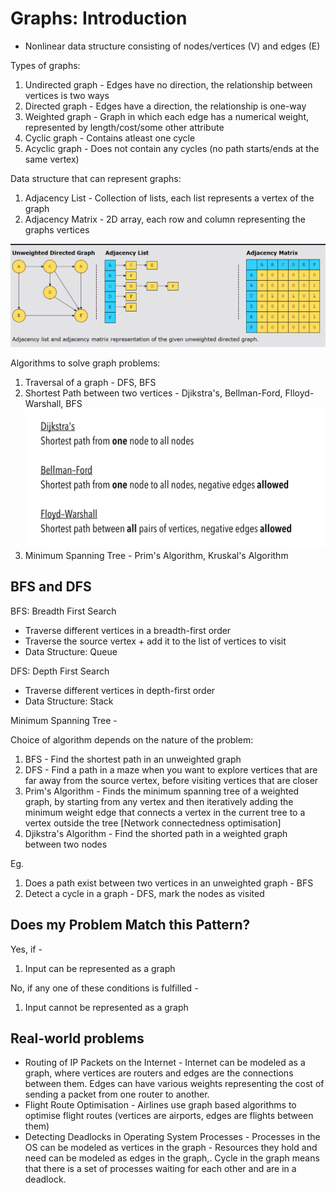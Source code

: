 # Graphs: Introduction

- Nonlinear data structure consisting of nodes/vertices (V) and edges (E)

Types of graphs:
1. Undirected graph - Edges have no direction, the relationship between vertices is two ways
2. Directed graph - Edges have a direction, the relationship is one-way
3. Weighted graph - Graph in which each edge has a numerical weight, represented by length/cost/some other attribute
4. Cyclic graph - Contains atleast one cycle
5. Acyclic graph - Does not contain any cycles (no path starts/ends at the same vertex)

Data structure that can represent graphs:
1. Adjacency List - Collection of lists, each list represents a vertex of the graph
2. Adjacency Matrix - 2D array, each row and column representing the graphs vertices

![Alt text](image.png)

Algorithms to solve graph problems:
1. Traversal of a graph - DFS, BFS
2. Shortest Path between two vertices - Djikstra's, Bellman-Ford, Flloyd-Warshall, BFS
![Alt text](image-1.png)
3. Minimum Spanning Tree - Prim's Algorithm, Kruskal's Algorithm

## BFS and DFS

BFS: Breadth First Search
- Traverse different vertices in a breadth-first order
- Traverse the source vertex + add it to the list of vertices to visit
- Data Structure: Queue

DFS: Depth First Search
- Traverse different vertices in depth-first order
- Data Structure: Stack

Minimum Spanning Tree - 

Choice of algorithm depends on the nature of the problem:
1. BFS - Find the shortest path in an unweighted graph
2. DFS - Find a path in a maze when you want to explore vertices that are far away from the source vertex, before visiting vertices that are closer
3. Prim's Algorithm - Finds the minimum spanning tree of a weighted graph, by starting from any vertex and then iteratively adding the minimum weight edge that connects a vertex in the current tree to a vertex outside the tree [Network connectedness optimisation]
4. Djikstra's Algorithm - Find the shorted path in a weighted graph between two nodes

Eg.
1. Does a path exist between two vertices in an unweighted graph - BFS
2. Detect a cycle in a graph - DFS, mark the nodes as visited


## Does my Problem Match this Pattern?

Yes, if -

1. Input can be represented as a graph

No, if any one of these conditions is fulfilled -

1. Input cannot be represented as a graph

## Real-world problems

- Routing of IP Packets on the Internet - Internet can be modeled as a graph, where vertices are routers and edges are the connections between them. Edges can have various weights representing the cost of sending a packet from one router to another.
- Flight Route Optimisation - Airlines use graph based algorithms to optimise flight routes (vertices are airports, edges are flights between them)
- Detecting Deadlocks in Operating System Processes - Processes in the OS can be modeled as vertices in the graph - Resources they hold and need can be modeled as edges in the graph,. Cycle in the graph means that there is a set of processes waiting for each other and are in a deadlock.
